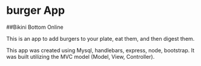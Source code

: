 # burger App

##Bikini Bottom Online

This is an app to add burgers to your plate, eat them, and then digest them.

This app was created using Mysql, handlebars, express, node, bootstrap. It was built utilizing the MVC model (Model, View, Controller).